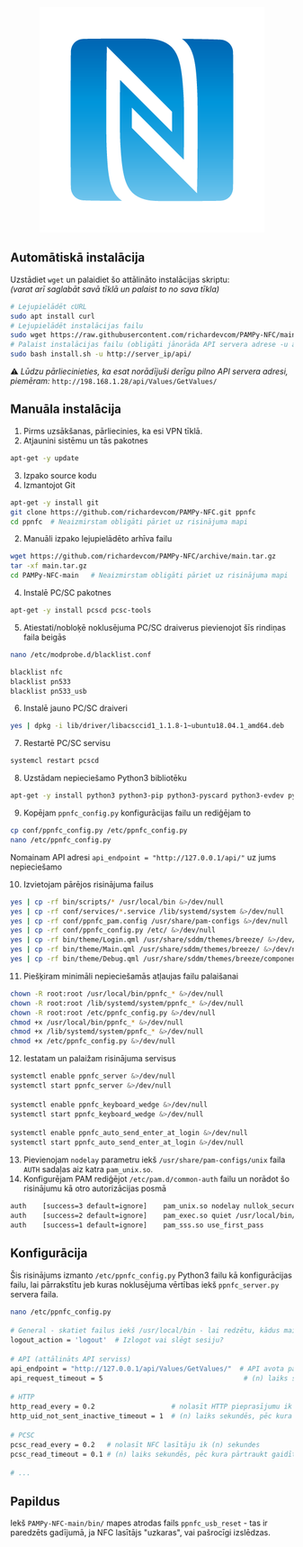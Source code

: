 <p align="center">
  <img src="https://github.com/richardevcom/PAMPy-NFC/blob/main/hero.png?raw=true" alt="NFC"/>
</p>

## Automātiskā instalācija

Uzstādiet `wget` un palaidiet šo attālināto instalācijas skriptu:<br/>
_(varat arī saglabāt savā tīklā un palaist to no sava tīkla)_<br/>

```bash
# Lejupielādēt cURL
sudo apt install curl
# Lejupielādēt instalācijas failu
sudo wget https://raw.githubusercontent.com/richardevcom/PAMPy-NFC/main/setup/install.sh
# Palaist instalācijas failu (obligāti jānorāda API servera adrese -u argumentam)
sudo bash install.sh -u http://server_ip/api/
```

⚠️ _Lūdzu pārliecinieties, ka esat norādījuši derīgu pilno API servera adresi, piemēram:_ `http://198.168.1.28/api/Values/GetValues/`

## Manuāla instalācija

1. Pirms uzsākšanas, pārliecinies, ka esi VPN tīklā.
2. Atjaunini sistēmu un tās pakotnes

```bash
apt-get -y update
```

3. Izpako source kodu
1. Izmantojot Git

```bash
apt-get -y install git
git clone https://github.com/richardevcom/PAMPy-NFC.git ppnfc
cd ppnfc  # Neaizmirstam obligāti pāriet uz risinājuma mapi
```

2. Manuāli izpako lejupielādēto arhīva failu

```bash
wget https://github.com/richardevcom/PAMPy-NFC/archive/main.tar.gz
tar -xf main.tar.gz
cd PAMPy-NFC-main   # Neaizmirstam obligāti pāriet uz risinājuma mapi
```

4. Instalē PC/SC pakotnes

```bash
apt-get -y install pcscd pcsc-tools
```

5. Atiestati/nobloķē noklusējuma PC/SC draiverus pievienojot šīs rindiņas faila beigās

```bash
nano /etc/modprobe.d/blacklist.conf
```

```bash
blacklist nfc
blacklist pn533
blacklist pn533_usb
```

6. Instalē jauno PC/SC draiveri

```bash
yes | dpkg -i lib/driver/libacsccid1_1.1.8-1~ubuntu18.04.1_amd64.deb
```

7. Restartē PC/SC servisu

```bash
systemcl restart pcscd
```

8. Uzstādam nepieciešamo Python3 bibliotēku

```bash
apt-get -y install python3 python3-pip python3-pyscard python3-evdev python3-serial python3-filelock python3-psutil python3-cryptography python3-xdo python3-setproctitle python3-requests python3-xlib
```

9. Kopējam `ppnfc_config.py` konfigurācijas failu un rediģējam to

```bash
cp conf/ppnfc_config.py /etc/ppnfc_config.py
nano /etc/ppnfc_config.py
```

Nomainam API adresi `api_endpoint = "http://127.0.0.1/api/"` uz jums nepieciešamo

10. Izvietojam pārējos risinājuma failus

```bash
yes | cp -rf bin/scripts/* /usr/local/bin &>/dev/null
yes | cp -rf conf/services/*.service /lib/systemd/system &>/dev/null
yes | cp -rf conf/ppnfc_pam.config /usr/share/pam-configs &>/dev/null
yes | cp -rf conf/ppnfc_config.py /etc/ &>/dev/null
yes | cp -rf bin/theme/Login.qml /usr/share/sddm/themes/breeze/ &>/dev/null
yes | cp -rf bin/theme/Main.qml /usr/share/sddm/themes/breeze/ &>/dev/null
yes | cp -rf bin/theme/Debug.qml /usr/share/sddm/themes/breeze/components/ &>/dev/null
```

11. Piešķiram minimāli nepieciešamās atļaujas failu palaišanai

```bash
chown -R root:root /usr/local/bin/ppnfc_* &>/dev/null
chown -R root:root /lib/systemd/system/ppnfc_* &>/dev/null
chown -R root:root /etc/ppnfc_config.py &>/dev/null
chmod +x /usr/local/bin/ppnfc_* &>/dev/null
chmod +x /lib/systemd/system/ppnfc_* &>/dev/null
chmod +x /etc/ppnfc_config.py &>/dev/null
```

12. Iestatam un palaižam risinājuma servisus

```bash
systemctl enable ppnfc_server &>/dev/null
systemctl start ppnfc_server &>/dev/null

systemctl enable ppnfc_keyboard_wedge &>/dev/null
systemctl start ppnfc_keyboard_wedge &>/dev/null

systemctl enable ppnfc_auto_send_enter_at_login &>/dev/null
systemctl start ppnfc_auto_send_enter_at_login &>/dev/null
```

13. Pievienojam `nodelay` parametru iekš `/usr/share/pam-configs/unix` faila `AUTH` sadaļas aiz katra `pam_unix.so`.
14. Konfigurējam PAM rediģējot `/etc/pam.d/common-auth` failu un norādot šo risinājumu kā otro autorizācijas posmā

```bash
auth    [success=3 default=ignore]    pam_unix.so nodelay nullok_secure
auth    [success=2 default=ignore]    pam_exec.so quiet /usr/local/bin/ppnfc_pam.py
auth    [success=1 default=ignore]    pam_sss.so use_first_pass
```

## Konfigurācija

Šis risinājums izmanto `/etc/ppnfc_config.py` Python3 failu kā konfigurācijas failu, lai pārrakstītu jeb kuras noklusējuma vērtības iekš `ppnfc_server.py` servera faila.

```bash
nano /etc/ppnfc_config.py

# General - skatiet failus iekš /usr/local/bin - lai redzētu, kādus mainīgos varat rediģēt šajā konfigurācijā.
logout_action = 'logout'  # Izlogot vai slēgt sesiju?

# API (attālināts API serviss)
api_endpoint = "http://127.0.0.1/api/Values/GetValues/"  # API avota pamata URL adrese
api_request_timeout = 5                                   # (n) laiks sekundēs, pēc kura pārtaukt API pieprasījumu

# HTTP
http_read_every = 0.2                   # nolasīt HTTP pieprasījumu ik (n) sekundes
http_uid_not_sent_inactive_timeout = 1  # (n) laiks sekundēs, pēc kura pātraukt gaidīt lietotāja ID iesūtīšanu

# PCSC
pcsc_read_every = 0.2   # nolasīt NFC lasītāju ik (n) sekundes
pcsc_read_timeout = 0.1 # (n) laiks sekundēs, pēc kura pārtraukt gaidīt NFC lasījumu

# ...
```

## Papildus

Iekš `PAMPy-NFC-main/bin/` mapes atrodas fails `ppnfc_usb_reset` - tas ir paredzēts gadījumā, ja NFC lasītājs "uzkaras", vai pašrocīgi izslēdzas.
